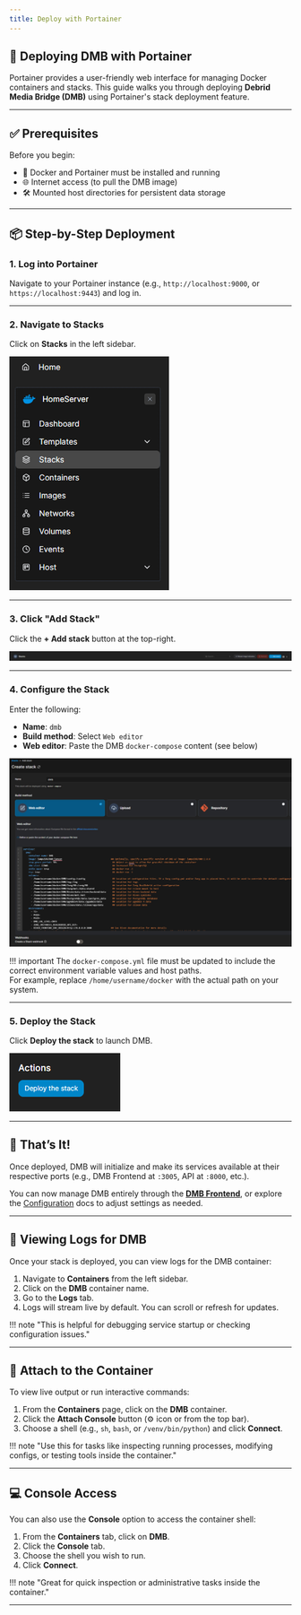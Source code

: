 ```yaml
---
title: Deploy with Portainer
---
```


## 🚢 Deploying DMB with Portainer

Portainer provides a user-friendly web interface for managing Docker containers and stacks. This guide walks you through deploying **Debrid Media Bridge (DMB)** using Portainer's stack deployment feature.

---

## ✅ Prerequisites

Before you begin:

- 🐳 Docker and Portainer must be installed and running
- 🌐 Internet access (to pull the DMB image)
- 🛠️ Mounted host directories for persistent data storage

---

## 📦 Step-by-Step Deployment

### 1. Log into Portainer

Navigate to your Portainer instance (e.g., `http://localhost:9000`, or `https://localhost:9443`) and log in.

---

### 2. Navigate to Stacks

Click on **Stacks** in the left sidebar.

![Stacks Sidebar](../assets/images/portainer/stacks.PNG)

---

### 3. Click "Add Stack"

Click the **+ Add stack** button at the top-right.

![Add Stack](../assets/images/portainer/add_stack.PNG)

---

### 4. Configure the Stack

Enter the following:

- **Name**: `dmb`
- **Build method**: Select `Web editor`
- **Web editor**: Paste the DMB `docker-compose` content (see below)

![Create Stack](../assets/images/portainer/create_stack.PNG)

!!! important
    The `docker-compose.yml` file must be updated to include the correct environment variable values and host paths.  
    For example, replace `/home/username/docker` with the actual path on your system.


---

### 5. Deploy the Stack

Click **Deploy the stack** to launch DMB.

![Deploy the Stack](../assets/images/portainer/deploy_the_stack.PNG)

---

## 🎉 That’s It!

Once deployed, DMB will initialize and make its services available at their respective ports (e.g., DMB Frontend at `:3005`, API at `:8000`, etc.).

You can now manage DMB entirely through the **[DMB Frontend](../services/dmb-frontend.md)**, or explore the [Configuration](../features/configuration.md) docs to adjust settings as needed.

---

## 📄 Viewing Logs for DMB

Once your stack is deployed, you can view logs for the DMB container:

1. Navigate to **Containers** from the left sidebar.
2. Click on the **DMB** container name.
3. Go to the **Logs** tab.
4. Logs will stream live by default. You can scroll or refresh for updates.

!!! note "This is helpful for debugging service startup or checking configuration issues."

---

## 🔗 Attach to the Container

To view live output or run interactive commands:

1. From the **Containers** page, click on the **DMB** container.
2. Click the **Attach Console** button (⚙️ icon or from the top bar).
3. Choose a shell (e.g., `sh`, `bash`, or `/venv/bin/python`) and click **Connect**.

!!! note "Use this for tasks like inspecting running processes, modifying configs, or testing tools inside the container."

---

## 💻 Console Access

You can also use the **Console** option to access the container shell:

1. From the **Containers** tab, click on **DMB**.
2. Click the **Console** tab.
3. Choose the shell you wish to run.
4. Click **Connect**.

!!! note "Great for quick inspection or administrative tasks inside the container."

---